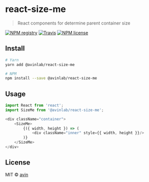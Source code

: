 # react-size-me

> React components for determine parent container size

[![NPM registry](https://img.shields.io/npm/v/react-size-me.svg?style=for-the-badge)](https://yarnpkg.com/en/package/react-size-me) [![Travis](https://img.shields.io/badge/ci-travis-green.svg?style=for-the-badge)](https://travis-ci.org/bvaughn/react-size-me) [![NPM license](https://img.shields.io/badge/license-mit-red.svg?style=for-the-badge)](LICENSE)

## Install

```bash
# Yarn
yarn add @avinlab/react-size-me

# NPM
npm install --save @avinlab/react-size-me
```

## Usage

```js
import React from 'react';
import SizeMe from '@avinlab/react-size-me';

<div className="container">
    <SizeMe>
        {({ width, height }) => (
            <div className="inner" style={{ width, height }}/>                
        )}
    </SizeMe>
</div>

```

## License

MIT © [avin](https://github.com/avin)
